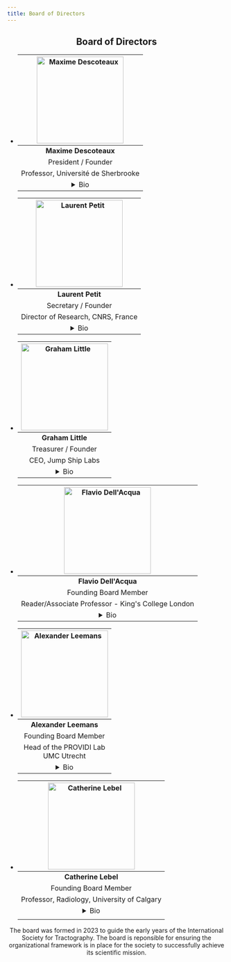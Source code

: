 ```yaml
---
title: Board of Directors
---
```


<section class="features">
<div class="container">
<center>
<h2>Board of Directors</h2>

<ul class="grid people">
    <li>
        <div class="box">
<center>

|<center><img src="/uploads/photos/avatars/Max_tractoball.png" alt="Maxime Descoteaux"  height="auto" width=200 ></center>|
|:----:|
|<b>Maxime Descoteaux</b>|
|President / Founder|
|Professor, Université de Sherbrooke|
|<details> <summary> Bio </summary><div>Maxime Descoteaux, PhD, is a full Professor in Computer Science since 2009 at the Université de Sherbrooke, Canada.  He is the founder of the <a href="https://scil.usherbrooke.ca/" target="_blank">Sherbrooke Connectivity Imaging Laboratory</a> and member of the College of the Royal Society of Canada. His research aims to develop novel tractography algorithms, validate them, and translate them to clinical applications.</div></details>|

</center>
</div>
</li>
    <li>
        <div class="box">
<center>

|<center><img src="/uploads/photos/avatars/Laurent_tractoball.png" alt="Laurent Petit"  height="auto" width=200 ></center>|
|:----:|
|<b>Laurent Petit</b>|
|Secretary / Founder|
|Director of Research, CNRS, France|
|<details> <summary> Bio </summary> <div> Laurent Petit joined CNRS in 1998, where he currently holds the position of Research Director within the Neurofunctional Imaging Group at the Institute of Neurodegenerative Diseases (CNRS CEA University of Bordeaux, France). His research program focuses on neuroanatomy and developing innovative strategies for studying the anatomy of the human brain's white matter using diffusion imaging and tractography combined with ex vivo microscopic dissection data. </div> </details>|

</center>
</div>
</li>
    <li>
        <div class="box">
<center>

|<center><img src="/uploads/photos/avatars/Graham_tractoball.png" alt="Graham Little"  height="auto" width=200 ></center>|
|:----:|
|<b>Graham Little</b>|
|Treasurer / Founder|
|CEO, Jump Ship Labs|
|<details> <summary> Bio </summary> <div>Graham Little, PhD, is CEO at <a href="https://www.jumpshiplabs.com/" target="_blank">Jump Ship Labs</a>, a co-founder of the International Society for Tractography (IST) and a NSERC postdoctoral fellow at the Université de Sherbrooke, Canada. Graham is interested in non-traditional methods for accelerating research. With the IST, Graham is framing the operational and organizational aspects of the society, to help it grow into a society that “gets things done” and truly facilitates international collaboration.  </div></details>|

</center>
</div>
</li>
    <li>
        <div class="box">
<center>

|<center><img src="/uploads/photos/avatars/Flavio_tractoball.png" alt="Flavio Dell'Acqua"  height="auto" width=200 ></center>|
|:----:|
|<b>Flavio Dell'Acqua</b>|
|Founding Board Member|
|Reader/Associate Professor - King's College London|
|<details> <summary> Bio </summary> <div> Flavio Dell'Acqua is a Reader (Associate Professor) in Translational Neuroimaging at King's College London and co-founder of the NatBrainLab. His research interest focuses on the development and application of advanced diffusion imaging methods to study the organisation and integrity of human brain connections during normal development and in the presence of neurological or psychiatric disorders. </div> </details>|

</center>
</div>
</li>
    <li>
        <div class="box">
<center>

|<center><img src="/uploads/photos/avatars/Alex_tractoball.png" alt="Alexander Leemans"  height="auto" width=200 ></center>|
|:----:|
|<b>Alexander Leemans</b>|
|Founding Board Member|d
|Head of the PROVIDI Lab<br>UMC Utrecht|
|<details> <summary> Bio </summary> <div> Alexander Leemans holds a tenured faculty position as Associate Professor at the Image Sciences Institute (ISI), University Medical Center Utrecht, the Netherlands. His current research interests include modeling, processing, visualizing and analyzing diffusion MRI data for investigating microstructural and architectural tissue organization. He currently heads the PROVIDI Lab and is the developer of ExploreDTI, a graphical toolbox for investigating diffusion MRI data. </div></details>|

</center>
</div>
</li>
    <li>
        <div class="box">
<center>

|<center><img src="/uploads/photos/avatars/Catherine_tractoball.png" alt="Catherine Lebel"  height="auto" width=200 ></center>|
|:----:|
|<b>Catherine Lebel</b>|
|Founding Board Member|
|Professor, Radiology, University of Calgary|
|<details> <summary> Bio </summary> <div> Catherine Lebel is a Professor of Radiology at the University of Calgary and a Canada Research Chair in Pediatric Neuroimaging. She leads the Child Brain & Mental Health Program at the Alberta Children’s Hospital Research Institute and is a member of the Hotchkiss Brain Institute. Her research uses MRI to study how brain structure and function change with age in typical children and those with neurodevelopmental disorders, including fetal alcohol spectrum disorder and learning disabilities.
 </div></details>|

</center>
</div>
</li>

</ul>

The board was formed in 2023 to guide the early years of the International Society for Tractography. The board is reponsible for ensuring the organizational framework is in place for the society to successfully achieve its scientific mission.

</center>
</div>
</section>